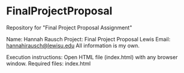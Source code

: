 # FinalProjectProposal
Repository for "Final Project Proposal Assignment"

Name: Hannah Rausch
Project: Final Project Proposal
Lewis Email: hannahirausch@lewisu.edu
All information is my own.

Execution instructions: Open HTML file (index.html) with any browser window.
Required files: index.html